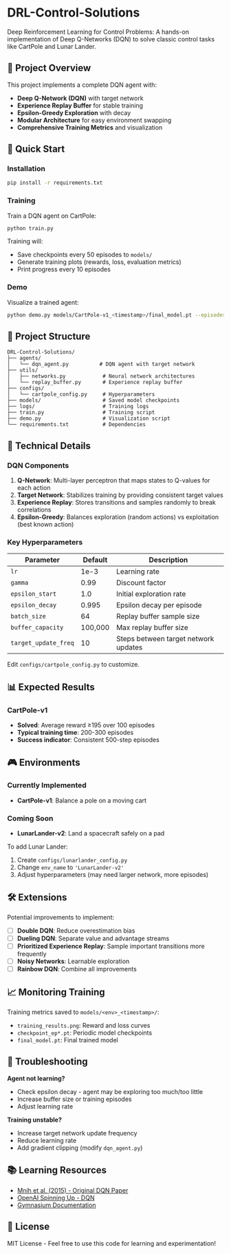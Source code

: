 # DRL-Control-Solutions

Deep Reinforcement Learning for Control Problems: A hands-on implementation of Deep Q-Networks (DQN) to solve classic control tasks like CartPole and Lunar Lander.

## 🎯 Project Overview

This project implements a complete DQN agent with:
- **Deep Q-Network (DQN)** with target network
- **Experience Replay Buffer** for stable training
- **Epsilon-Greedy Exploration** with decay
- **Modular Architecture** for easy environment swapping
- **Comprehensive Training Metrics** and visualization

## 🚀 Quick Start

### Installation

```bash
pip install -r requirements.txt
```

### Training

Train a DQN agent on CartPole:

```bash
python train.py
```

Training will:
- Save checkpoints every 50 episodes to `models/`
- Generate training plots (rewards, loss, evaluation metrics)
- Print progress every 10 episodes

### Demo

Visualize a trained agent:

```bash
python demo.py models/CartPole-v1_<timestamp>/final_model.pt --episodes 5
```

## 📁 Project Structure

```
DRL-Control-Solutions/
├── agents/
│   └── dqn_agent.py          # DQN agent with target network
├── utils/
│   ├── networks.py            # Neural network architectures
│   └── replay_buffer.py       # Experience replay buffer
├── configs/
│   └── cartpole_config.py     # Hyperparameters
├── models/                    # Saved model checkpoints
├── logs/                      # Training logs
├── train.py                   # Training script
├── demo.py                    # Visualization script
└── requirements.txt           # Dependencies
```

## 🧠 Technical Details

### DQN Components

1. **Q-Network**: Multi-layer perceptron that maps states to Q-values for each action
2. **Target Network**: Stabilizes training by providing consistent target values
3. **Experience Replay**: Stores transitions and samples randomly to break correlations
4. **Epsilon-Greedy**: Balances exploration (random actions) vs exploitation (best known action)

### Key Hyperparameters

| Parameter | Default | Description |
|-----------|---------|-------------|
| `lr` | 1e-3 | Learning rate |
| `gamma` | 0.99 | Discount factor |
| `epsilon_start` | 1.0 | Initial exploration rate |
| `epsilon_decay` | 0.995 | Epsilon decay per episode |
| `batch_size` | 64 | Replay buffer sample size |
| `buffer_capacity` | 100,000 | Max replay buffer size |
| `target_update_freq` | 10 | Steps between target network updates |

Edit `configs/cartpole_config.py` to customize.

## 📊 Expected Results

### CartPole-v1
- **Solved**: Average reward ≥195 over 100 episodes
- **Typical training time**: 200-300 episodes
- **Success indicator**: Consistent 500-step episodes

## 🎮 Environments

### Currently Implemented
- **CartPole-v1**: Balance a pole on a moving cart

### Coming Soon
- **LunarLander-v2**: Land a spacecraft safely on a pad

To add Lunar Lander:
1. Create `configs/lunarlander_config.py`
2. Change `env_name` to `'LunarLander-v2'`
3. Adjust hyperparameters (may need larger network, more episodes)

## 🛠️ Extensions

Potential improvements to implement:
- [ ] **Double DQN**: Reduce overestimation bias
- [ ] **Dueling DQN**: Separate value and advantage streams
- [ ] **Prioritized Experience Replay**: Sample important transitions more frequently
- [ ] **Noisy Networks**: Learnable exploration
- [ ] **Rainbow DQN**: Combine all improvements

## 📈 Monitoring Training

Training metrics saved to `models/<env>_<timestamp>/`:
- `training_results.png`: Reward and loss curves
- `checkpoint_ep*.pt`: Periodic model checkpoints
- `final_model.pt`: Final trained model

## 🔧 Troubleshooting

**Agent not learning?**
- Check epsilon decay - agent may be exploring too much/too little
- Increase buffer size or training episodes
- Adjust learning rate

**Training unstable?**
- Increase target network update frequency
- Reduce learning rate
- Add gradient clipping (modify `dqn_agent.py`)

## 📚 Learning Resources

- [Mnih et al. (2015) - Original DQN Paper](https://www.nature.com/articles/nature14236)
- [OpenAI Spinning Up - DQN](https://spinningup.openai.com/en/latest/algorithms/dqn.html)
- [Gymnasium Documentation](https://gymnasium.farama.org/)

## 📝 License

MIT License - Feel free to use this code for learning and experimentation!